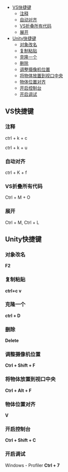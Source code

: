 - [VS快捷键](#vs快捷键)
  - [注释](#注释)
  - [自动对齐](#自动对齐)
  - [VS折叠所有代码](#vs折叠所有代码)
  - [展开](#展开)
- [Unity快捷键](#unity快捷键)
  - [对象改名](#对象改名)
  - [复制粘贴](#复制粘贴)
  - [克隆一个](#克隆一个)
  - [删除](#删除)
  - [调整摄像机位置](#调整摄像机位置)
  - [将物体放置到视口中央](#将物体放置到视口中央)
  - [物体位置对齐](#物体位置对齐)
  - [开启控制台](#开启控制台)
  - [开启调试](#开启调试)


## VS快捷键
### 注释
ctrl + k + c

ctrl + k + u

### 自动对齐
ctrl + K + f

### VS折叠所有代码
Ctrl + M + O‌
### 展开
Ctrl + M, Ctrl + L


## Unity快捷键
### 对象改名
**F2** 

### 复制粘贴
**ctrl+c v** 

### 克隆一个
**ctrl + D**    

### 删除    
**Delete** 

### 调整摄像机位置
**Ctrl + Shift + F**

### 将物体放置到视口中央
**Ctrl + Alt + F**

### 物体位置对齐
**V**

### 开启控制台
**Ctrl + Shift + C**

### 开启调试
Windows - Profiler
**Ctrl + 7**
